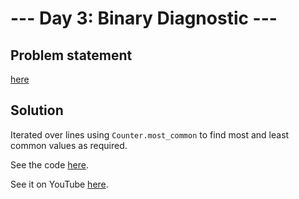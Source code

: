 # --- Day 3: Binary Diagnostic ---

## Problem statement

[here](https://adventofcode.com/2021/day/3)

## Solution

Iterated over lines using `Counter.most_common` to find most and least common values as required.

See the code [here](solution-final.py).

See it on YouTube [here](https://youtu.be/kSXb7XOJI60).